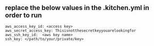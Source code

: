 ## replace the below values in the .kitchen.yml in order to run

```
aws_access_key_id: <access key>
aws_secret_access_key: Thisisnotthesecretkeyyouarelookingfor
aws_ssh_key_id:  <aws key name>
ssh_key: </path/to/your/private/key>
```
